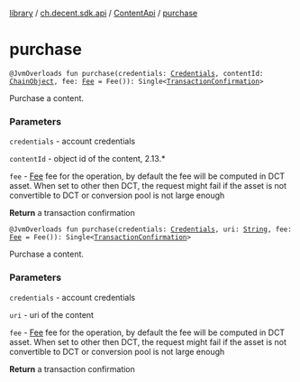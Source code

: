 [library](../../index.md) / [ch.decent.sdk.api](../index.md) / [ContentApi](index.md) / [purchase](./purchase.md)

# purchase

`@JvmOverloads fun purchase(credentials: `[`Credentials`](../../ch.decent.sdk.crypto/-credentials/index.md)`, contentId: `[`ChainObject`](../../ch.decent.sdk.model/-chain-object/index.md)`, fee: `[`Fee`](../../ch.decent.sdk.model/-fee/index.md)` = Fee()): Single<`[`TransactionConfirmation`](../../ch.decent.sdk.model/-transaction-confirmation/index.md)`>`

Purchase a content.

### Parameters

`credentials` - account credentials

`contentId` - object id of the content, 2.13.*

`fee` - [Fee](../../ch.decent.sdk.model/-fee/index.md) fee for the operation, by default the fee will be computed in DCT asset.
When set to other then DCT, the request might fail if the asset is not convertible to DCT or conversion pool is not large enough

**Return**
a transaction confirmation

`@JvmOverloads fun purchase(credentials: `[`Credentials`](../../ch.decent.sdk.crypto/-credentials/index.md)`, uri: `[`String`](https://kotlinlang.org/api/latest/jvm/stdlib/kotlin/-string/index.html)`, fee: `[`Fee`](../../ch.decent.sdk.model/-fee/index.md)` = Fee()): Single<`[`TransactionConfirmation`](../../ch.decent.sdk.model/-transaction-confirmation/index.md)`>`

Purchase a content.

### Parameters

`credentials` - account credentials

`uri` - uri of the content

`fee` - [Fee](../../ch.decent.sdk.model/-fee/index.md) fee for the operation, by default the fee will be computed in DCT asset.
When set to other then DCT, the request might fail if the asset is not convertible to DCT or conversion pool is not large enough

**Return**
a transaction confirmation

